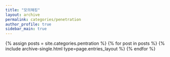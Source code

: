 ```yaml
---
title: "모의해킹"
layout: archive
permalink: categories/penetration
author_profile: true
sidebar_main: true
---
```



{% assign posts = site.categories.pentration %}
{% for post in posts %} {% include archive-single.html type=page.entries_layout %} {% endfor %}